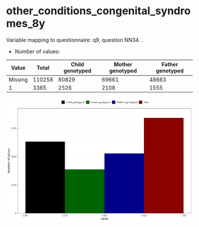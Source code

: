 # other_conditions_congenital_syndromes_8y
Variable mapping to questionnaire: q9, question NN34.
.
- Number of values:

| Value | Total | Child genotyped | Mother genotyped | Father genotyped |
| ----- | ----- | --------------- | ---------------- | ---------------- |
| Missing | 110258 | 80829 | 69661 | 48663 |
| 1 | 3365 | 2526 | 2108 |1555 |



![](other_conditions_congenital_syndromes_8y_n.png)



